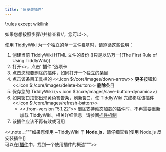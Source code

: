 ```yaml
---
title: '反安装插件'
---
```


\rules except wikilink

如果您想按照步骤//并排查看//，您可以<<open-tiddler-in-window>>。

使用 TiddlyWiki 为一个独立的单一文件维基时，请遵循这些说明︰

1. 创建当前 TiddlyWiki HTML 文件的备份 ([只是以防万一](The First Rule of Using TiddlyWiki))
1. 打开<<controlPanel-plugin-link>>，点击''插件''选项卡
1. 点击您想要删除的插件，如同打开一个独立的条目
1. 点击该条目工具栏的 <<.icon $:/core/images/down-arrow>> **更多**按钮和 <<.icon $:/core/images/delete-button>> **删除**条目
1. 保存您的 TiddlyWiki (<<.icon $:/core/images/save-button-dynamic>>)
1. 如果窗口顶部出现黄色警告条，刷新窗口，使 TiddlyWiki 完成移除该插件 <<.icon $:/core/images/refresh-button>>
    * <<.from-version "5.1.22">> 删除支持动态加载的插件时，不再需要重新加载 TiddlyWiki。相关详细信息，请参阅[插件机制](PluginMechanism)
1. 该插件应该不再有效或可用

<<.note _:"""如果您使用 ~TiddlyWiki 于 **Node.js**，请仔细查看[使用 Node.js 反安装插件]]<br>可以在[[插件](Plugins)中，找到一个使用插件的概述""">>